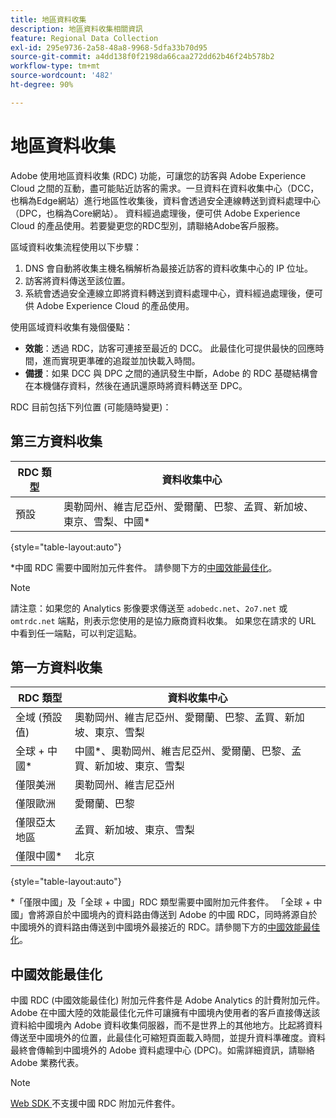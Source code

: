 ```yaml
---
title: 地區資料收集
description: 地區資料收集相關資訊
feature: Regional Data Collection
exl-id: 295e9736-2a58-48a8-9968-5dfa33b70d95
source-git-commit: a4dd138f0f2198da66caa272dd62b46f24b578b2
workflow-type: tm+mt
source-wordcount: '482'
ht-degree: 90%

---
```


# 地區資料收集

Adobe 使用地區資料收集 (RDC) 功能，可讓您的訪客與 Adobe Experience Cloud 之間的互動，盡可能貼近訪客的需求。一旦資料在資料收集中心（DCC，也稱為Edge網站）進行地區性收集後，資料會透過安全連線轉送到資料處理中心（DPC，也稱為Core網站）。 資料經過處理後，便可供 Adobe Experience Cloud 的產品使用。若要變更您的RDC型別，請聯絡Adobe客戶服務。

區域資料收集流程使用以下步驟：

1. DNS 會自動將收集主機名稱解析為最接近訪客的資料收集中心的 IP 位址。
1. 訪客將資料傳送至該位置。
1. 系統會透過安全連線立即將資料轉送到資料處理中心，資料經過處理後，便可供 Adobe Experience Cloud 的產品使用。

使用區域資料收集有幾個優點：

* **效能**：透過 RDC，訪客可連接至最近的 DCC。 此最佳化可提供最快的回應時間，進而實現更準確的追蹤並加快載入時間。
* **備援**：如果 DCC 與 DPC 之間的通訊發生中斷，Adobe 的 RDC 基礎結構會在本機儲存資料，然後在通訊還原時將資料轉送至 DPC。

RDC 目前包括下列位置 (可能隨時變更)：

## 第三方資料收集

| RDC 類型 | 資料收集中心 |
| --- | --- |
| 預設 | 奧勒岡州、維吉尼亞州、愛爾蘭、巴黎、孟買、新加坡、東京、雪梨、中國* |

{style="table-layout:auto"}

*中國 RDC 需要中國附加元件套件。 請參閱下方的[中國效能最佳化](#china-performance-optimization)。

>[!NOTE]
>
>請注意：如果您的 Analytics 影像要求傳送至 `adobedc.net`、`2o7.net` 或 `omtrdc.net` 端點，則表示您使用的是協力廠商資料收集。 如果您在請求的 URL 中看到任一端點，可以判定這點。

## 第一方資料收集

| RDC 類型 | 資料收集中心 |
| --- | --- |
| 全域 (預設值) | 奧勒岡州、維吉尼亞州、愛爾蘭、巴黎、孟買、新加坡、東京、雪梨 |
| 全球 + 中國* | 中國*、奧勒岡州、維吉尼亞州、愛爾蘭、巴黎、孟買、新加坡、東京、雪梨 |
| 僅限美洲 | 奧勒岡州、維吉尼亞州 |
| 僅限歐洲 | 愛爾蘭、巴黎 |
| 僅限亞太地區 | 孟買、新加坡、東京、雪梨 |
| 僅限中國* | 北京 |

{style="table-layout:auto"}

*「僅限中國」及「全球 + 中國」RDC 類型需要中國附加元件套件。 「全球 + 中國」會將源自於中國境內的資料路由傳送到 Adobe 的中國 RDC，同時將源自於中國境外的資料路由傳送到中國境外最接近的 RDC。請參閱下方的[中國效能最佳化](#china-performance-optimization)。

## 中國效能最佳化

中國 RDC (中國效能最佳化) 附加元件套件是 Adobe Analytics 的計費附加元件。 Adobe 在中國大陸的效能最佳化元件可讓擁有中國境內使用者的客戶直接傳送該資料給中國境內 Adobe 資料收集伺服器，而不是世界上的其他地方。比起將資料傳送至中國境外的位置，此最佳化可縮短頁面載入時間，並提升資料準確度。資料最終會傳輸到中國境外的 Adobe 資料處理中心 (DPC)。如需詳細資訊，請聯絡 Adobe 業務代表。

>[!NOTE]
>
>[Web SDK ](/help/implement/aep-edge/overview.md)不支援中國 RDC 附加元件套件。

